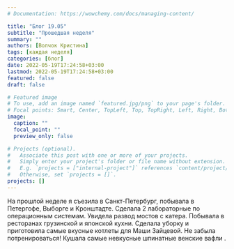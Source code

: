 ```yaml
---
# Documentation: https://wowchemy.com/docs/managing-content/

title: "Блог 19.05"
subtitle: "Прошедшая неделя"
summary: ""
authors: [Волчок Кристина]
tags: [каждая неделя]
categories: [блог]
date: 2022-05-19T17:24:58+03:00
lastmod: 2022-05-19T17:24:58+03:00
featured: false
draft: false

# Featured image
# To use, add an image named `featured.jpg/png` to your page's folder.
# Focal points: Smart, Center, TopLeft, Top, TopRight, Left, Right, BottomLeft, Bottom, BottomRight.
image:
  caption: ""
  focal_point: ""
  preview_only: false

# Projects (optional).
#   Associate this post with one or more of your projects.
#   Simply enter your project's folder or file name without extension.
#   E.g. `projects = ["internal-project"]` references `content/project/deep-learning/index.md`.
#   Otherwise, set `projects = []`.
projects: []
---
```

На прошлой неделе я съезила в Санкт-Петербург, побывала в Петергофе, Выборге и Кронштадте. Сделала 2 лабораторные по операционным системам. Увидела развод мостов с катера. Побывала в ресторанах грузинской и японской кухни. Сделала уборку и приготовила самые вкусные котлеты для Маши Зайцевой. Не забыла потренироваться! Кушала самые невкусные шпинатные венские вафли .







